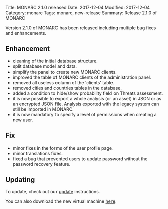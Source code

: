 Title: MONARC 2.1.0 released
Date: 2017-12-04
Modified: 2017-12-04
Category: monarc
Tags: monarc, new-release
Summary: Release 2.1.0 of MONARC

Version 2.1.0 of MONARC has been released including multiple bug fixes and
enhancements.

## Enhancement

- cleaning of the initial database structure.
- split database model and data.
- simplify the panel to create new MONARC clients.
- improved the table of MONARC clients of the administration panel.
- removed all useless column of the 'clients' table.
- removed cities and countries tables in the database.
- added a condition to hide/show probability field on Threats assessment.
- it is now possible to export a whole analysis (or an asset) in JSON or as an
  encrypted JSON file. Analysis exported with the legacy system can still be
  imported in MONARC.
- it is now mandatory to specify a level of permissions when creating a new
  user.

## Fix

- minor fixes in the forms of the user profile page.
- minor translations fixes.
- fixed a bug that prevented users to update password without the
  password recovery feature.

## Updating

To update, check out our
[update](http://monarc.lu/technical-guide/#monarc-update) instructions.

You can also download the new virtual machine
[here](https://github.com/monarc-project/MonarcAppFO/releases/tag/v2.1.0).

